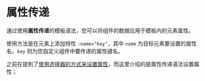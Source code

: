 <template is="exm-article">
<a href="../../publics/examples/property-transmission/demo.html" preview></a>
<a href="../../publics/examples/property-transmission/test-demo.html" main></a>
</template>

# 属性传递

通过使用**属性传递**的模板语法，您可以将组件的数据应用于模板内的元素属性。

使用方法是在元素上添加特性 `:name="key"`，其中 `name` 为目标元素要设置的属性名，`key` 则为您自定义组件中要传递的属性键名。

之前在提到了[使用选择器的方式来设置属性](./index.md)，而这里介绍的是属性传递语法设置属性；
